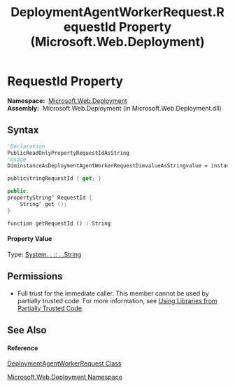 ﻿---
title: DeploymentAgentWorkerRequest.RequestId Property  (Microsoft.Web.Deployment)
TOCTitle: RequestId Property
ms:assetid: P:Microsoft.Web.Deployment.DeploymentAgentWorkerRequest.RequestId
ms:mtpsurl: https://msdn.microsoft.com/en-us/library/microsoft.web.deployment.deploymentagentworkerrequest.requestid(v=VS.90)
ms:contentKeyID: 22754033
ms.date: 05/02/2012
mtps_version: v=VS.90
f1_keywords:
- Microsoft.Web.Deployment.DeploymentAgentWorkerRequest.RequestId
- Microsoft.Web.Deployment.DeploymentAgentWorkerRequest.get_RequestId
dev_langs:
- CSharp
- JScript
- VB
- c++
api_location:
- Microsoft.Web.Deployment.dll
api_name:
- Microsoft.Web.Deployment.DeploymentAgentWorkerRequest.get_RequestId
- Microsoft.Web.Deployment.DeploymentAgentWorkerRequest.RequestId
api_type:
- Managed
topic_type:
- apiref
- kbSyntax
product_family_name: VS
ROBOTS: INDEX,FOLLOW
---

# RequestId Property

**Namespace:**  [Microsoft.Web.Deployment](microsoft-web-deployment-namespace.md)  
**Assembly:**  Microsoft.Web.Deployment (in Microsoft.Web.Deployment.dll)

## Syntax

``` vb
'Declaration
PublicReadOnlyPropertyRequestIdAsString
'Usage
DiminstanceAsDeploymentAgentWorkerRequestDimvalueAsStringvalue = instance.RequestId
```

``` csharp
publicstringRequestId { get; }
```

``` c++
public:
propertyString^ RequestId {
    String^ get ();
}
```

``` jscript
function getRequestId () : String
```

#### Property Value

Type: [System. . :: . .String](https://msdn.microsoft.com/en-us/library/s1wwdcbf\(v=vs.90\))  

## Permissions

  - Full trust for the immediate caller. This member cannot be used by partially trusted code. For more information, see [Using Libraries from Partially Trusted Code](https://msdn.microsoft.com/en-us/library/8skskf63\(v=vs.90\)).

## See Also

#### Reference

[DeploymentAgentWorkerRequest Class](deploymentagentworkerrequest-class-microsoft-web-deployment.md)

[Microsoft.Web.Deployment Namespace](microsoft-web-deployment-namespace.md)

